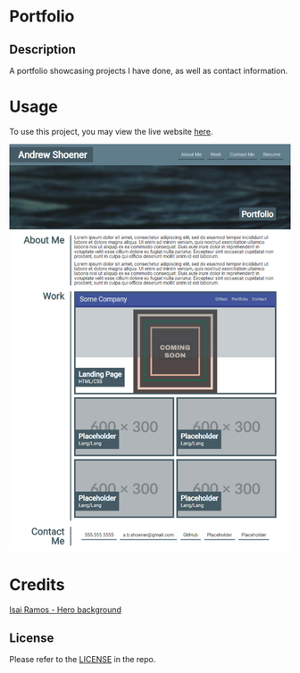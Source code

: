 # Portfolio

## Description

A portfolio showcasing projects I have done, as well as contact information.

# Usage

To use this project, you may view the live website [here](https://ashoener.github.io/portfolio/).

![Website Screenshot](assets/images/screenshot.png)

# Credits

[Isai Ramos - Hero background](https://unsplash.com/photos/_3SFFsWqCVg)

## License

Please refer to the [LICENSE](/LICENSE) in the repo.
